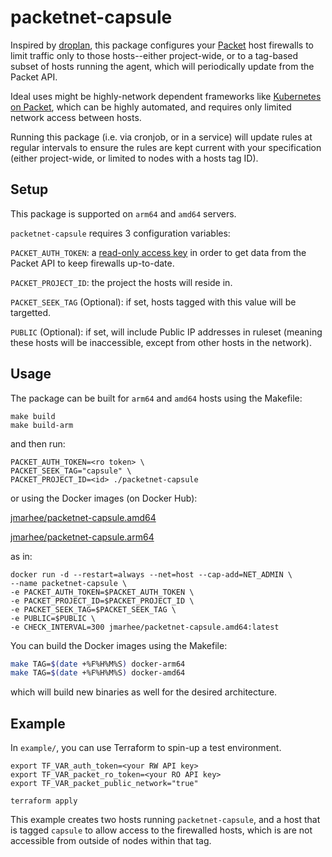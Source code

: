 packetnet-capsule
===

Inspired by [droplan](https://github.com/tam7t/droplan), this package configures your [Packet](https://packet.com) host firewalls to limit traffic only to those hosts--either project-wide, or to a tag-based subset of hosts running the agent, which will periodically update from the Packet API.

Ideal uses might be highly-network dependent frameworks like [Kubernetes on Packet](https://github.com/jmarhee/packet-multiarch-k8s-terraform), which can be highly automated, and requires only limited network access between hosts.

Running this package (i.e. via cronjob, or in a service) will update rules at regular intervals to ensure the rules are kept current with your specification (either project-wide, or limited to nodes with a hosts tag ID). 

Setup
---

This package is supported on `arm64` and `amd64` servers. 

`packetnet-capsule` requires 3 configuration variables:

`PACKET_AUTH_TOKEN`: a [read-only access key](https://www.packet.com/developers/changelog/project-only-api-keys/) in order to get data from the Packet API to keep firewalls up-to-date.

`PACKET_PROJECT_ID`: the project the hosts will reside in.

`PACKET_SEEK_TAG` (Optional): if set, hosts tagged with this value will be targetted.

`PUBLIC` (Optional): if set, will include Public IP addresses in ruleset (meaning these hosts will be inaccessible, except from other hosts in the network). 

Usage
---

The package can be built for `arm64` and `amd64` hosts using the Makefile:

```
make build
make build-arm
```

and then run:

```
PACKET_AUTH_TOKEN=<ro token> \
PACKET_SEEK_TAG="capsule" \
PACKET_PROJECT_ID=<id> ./packetnet-capsule
```

or using the Docker images (on Docker Hub):

[jmarhee/packetnet-capsule.amd64](https://cloud.docker.com/repository/docker/jmarhee/packetnet-capsule.amd64)

[jmarhee/packetnet-capsule.arm64](https://cloud.docker.com/repository/docker/jmarhee/packetnet-capsule.arm64)

as in:

```
docker run -d --restart=always --net=host --cap-add=NET_ADMIN \
--name packetnet-capsule \
-e PACKET_AUTH_TOKEN=$PACKET_AUTH_TOKEN \
-e PACKET_PROJECT_ID=$PACKET_PROJECT_ID \
-e PACKET_SEEK_TAG=$PACKET_SEEK_TAG \
-e PUBLIC=$PUBLIC \
-e CHECK_INTERVAL=300 jmarhee/packetnet-capsule.amd64:latest
```

You can build the Docker images using the Makefile:

```bash
make TAG=$(date +%F%H%M%S) docker-arm64
make TAG=$(date +%F%H%M%S) docker-amd64
```
which will build new binaries as well for the desired architecture.

Example
---

In `example/`, you can use Terraform to spin-up a test environment.

```
export TF_VAR_auth_token=<your RW API key>
export TF_VAR_packet_ro_token=<your RO API key>
export TF_VAR_packet_public_network="true"

terraform apply
```

This example creates two hosts running `packetnet-capsule`, and a host that is tagged `capsule` to allow access to the firewalled hosts, which is are not accessible from outside of nodes within that tag.




